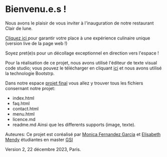 # Bienvenu.e.s !

Nous avons le plaisir de vous inviter à l'inauguration de notre restaurant Clair de lune. 

[Cliquez ici ](https://monicafdez.github.io/infodesign/finalproject/) pour garantir votre place à une expérience culinaire unique (version live de la page web !)

Soyez pret(e)s pour un décollage exceptionnel en direction vers l'espace !

Pour la réalisation de ce projet, nous avons utilisé l'éditeur de texte visual code studio; vous pouvez le télécharger en cliquant [ici](https://code.visualstudio.com/) et nous avons utilisé la technologie Bootstrp.

Dans notre espace [projet final](https://github.com/monicafdez/infodesign/tree/main/finalproject) vous allez y trouver tous les fichiers consernant notre projet: 
- index.html
- faq.html
- contact.html
- menu.html
- licence.md
- readme.md
Ainsi que les differents supports (image, texte).

Auteures:
Ce projet est coréalisé par [Monica Fernandez Garcia](https://github.com/monicafdez/infodesign/tree/main) et [Elisabeth Mendy](https://github.com/kmendy05/Design-de-l-information) étudiantes en master [GSI](https://www.univ-paris8.fr/-Master-Gestion-Strategique-de-l-Information-650-)

Version 2, 22 décembre 2023, Paris.
